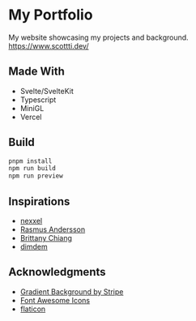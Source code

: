 # My Portfolio
My website showcasing my projects and background. https://www.scottti.dev/

## Made With
* Svelte/SvelteKit
* Typescript
* MiniGL
* Vercel

## Build
```sh
pnpm install
npm run build
npm run preview
```

## Inspirations
* [nexxel](https://www.nexxel.dev/)
* [Rasmus Andersson](https://rsms.me/)
* [Brittany Chiang](https://brittanychiang.com/)
* [dimdem](https://dimden.dev/)

## Acknowledgments
* [Gradient Background by Stripe](https://whatamesh.vercel.app/)
* [Font Awesome Icons](https://fontawesome.com/icons)
* [flaticon](https://www.flaticon.com/)
